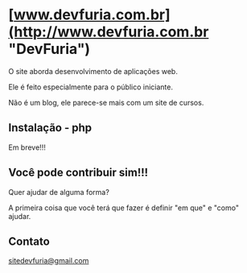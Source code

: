 # [www.devfuria.com.br](http://www.devfuria.com.br "DevFuria")


O site aborda desenvolvimento de aplicações web.

Ele é feito especialmente para o público iniciante.

Não é um blog, ele parece-se mais com um site de cursos.


## Instalação - php

Em breve!!!


## Você pode contribuir sim!!!

Quer ajudar de alguma forma?

A primeira coisa que você terá que fazer é definir "em que" e "como" ajudar.


## Contato

sitedevfuria@gmail.com
